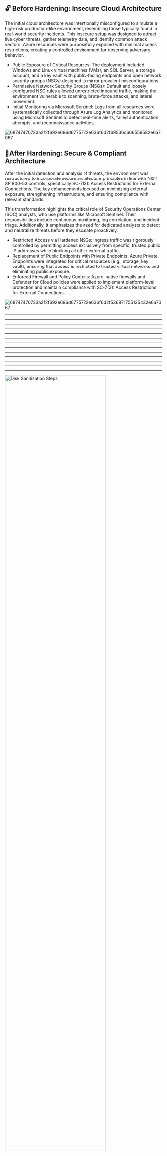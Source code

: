 

## 🔓 Before Hardening: Insecure Cloud Architecture
The initial cloud architecture was intentionally misconfigured to simulate a high-risk production-like environment, resembling those typically found in real-world security incidents. This insecure setup was designed to attract live cyber threats, gather telemetry data, and identify common attack vectors. Azure resources were purposefully exposed with minimal access restrictions, creating a controlled environment for observing adversary behavior.
- Public Exposure of Critical Resources: The deployment included Windows and Linux virtual machines (VMs), an SQL Server, a storage account, and a key vault with public-facing endpoints and open network security groups (NSGs) designed to mirror prevalent misconfigurations
- Permissive Network Security Groups (NSGs): Default and loosely configured NSG rules allowed unrestricted inbound traffic, making the environment vulnerable to scanning, brute-force attacks, and lateral movement.
- Initial Monitoring via Microsoft Sentinel: Logs from all resources were systematically collected through Azure Log Analytics and monitored using Microsoft Sentinel to detect real-time alerts, failed authentication attempts, and reconnaissance activities.

![68747470733a2f2f692e696d6775722e636f6d2f69536c666559582e6a7067](https://github.com/user-attachments/assets/f5ec8a80-09b3-42a4-ac2b-8f6cfb5d2918)


## 🔐After Hardening: Secure & Compliant Architecture
After the initial detection and analysis of threats, the environment was restructured to incorporate secure architecture principles in line with NIST SP 800-53 controls, specifically SC-7(3): Access Restrictions for External Connections. The key enhancements focused on minimizing external exposure, strengthening infrastructure, and ensuring compliance with relevant standards. 

This transformation highlights the critical role of Security Operations Center (SOC) analysts, who use platforms like Microsoft Sentinel. Their responsibilities include continuous monitoring, log correlation, and incident triage. Additionally, it emphasizes the need for dedicated analysts to detect and neutralize threats before they escalate proactively.

- Restricted Access via Hardened NSGs: Ingress traffic was rigorously controlled by permitting access exclusively from specific, trusted public IP addresses while blocking all other external traffic.
- Replacement of Public Endpoints with Private Endpoints: Azure Private Endpoints were integrated for critical resources (e.g., storage, key vault), ensuring that access is restricted to trusted virtual networks and eliminating public exposure.
- Enforced Firewall and Policy Controls: Azure-native firewalls and Defender for Cloud policies were applied to implement platform-level protection and maintain compliance with SC-7(3): Access Restrictions for External Connections.

![68747470733a2f2f692e696d6775722e636f6d2f536871755135432e6a7067](https://github.com/user-attachments/assets/a8eeaf5e-f941-4db5-9a1c-dfd87f05b160)




---



---
---



---
---


---
---



---
---



---
---



---
---

<img src="https://i.imgur.com/1C8iiWB.png" height="80%" width="80%" alt="Disk Sanitization Steps"/>

